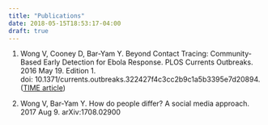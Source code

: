 ```yaml
---
title: "Publications"
date: 2018-05-15T18:53:17-04:00
draft: true
---
```


1. Wong V, Cooney D, Bar-Yam Y. Beyond Contact Tracing: Community-Based Early Detection for Ebola Response. PLOS Currents Outbreaks. 2016 May 19. Edition 1.
<br><a ref="http://currents.plos.org/outbreaks/article/beyond-contact-tracing-community-based-early-detection-for-ebola-response/">doi: 10.1371/currents.outbreaks.322427f4c3cc2b9c1a5b3395e7d20894</a>. <br>(<a href="http://time.com/3892513/did-authorities-use-the-wrong-approach-to-stop-ebola/">TIME article</a>)

2. Wong V, Bar-Yam Y. How do people differ? A social media approach. 2017 Aug 9. <a ref="https://arxiv.org/abs/1708.02900">arXiv:1708.02900</a>